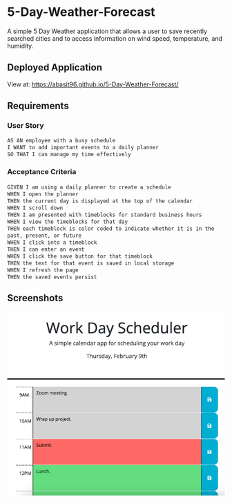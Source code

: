 # 5-Day-Weather-Forecast
A simple 5 Day Weather application that allows a user to save recently searched cities and to access information on wind speed, temperature, and humidity.

## Deployed Application

View at:  https://abasit96.github.io/5-Day-Weather-Forecast/


## Requirements

### User Story

```
AS AN employee with a busy schedule
I WANT to add important events to a daily planner
SO THAT I can manage my time effectively
```

### Acceptance Criteria

```
GIVEN I am using a daily planner to create a schedule
WHEN I open the planner
THEN the current day is displayed at the top of the calendar
WHEN I scroll down
THEN I am presented with timeblocks for standard business hours
WHEN I view the timeblocks for that day
THEN each timeblock is color coded to indicate whether it is in the past, present, or future
WHEN I click into a timeblock
THEN I can enter an event
WHEN I click the save button for that timeblock
THEN the text for that event is saved in local storage
WHEN I refresh the page
THEN the saved events persist
```

## Screenshots
![Screenshot](https://raw.githubusercontent.com/abasit96/My-Work-Day-Scheduler/main/Assets/images/Scheduler.png)